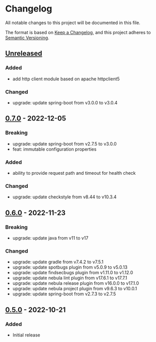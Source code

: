 # Changelog
All notable changes to this project will be documented in this file.

The format is based on [Keep a Changelog](https://keepachangelog.com/en/1.0.0/),
and this project adheres to [Semantic Versioning](https://semver.org/spec/v2.0.0.html).

## [Unreleased]

### Added
- add http client module based on apache httpclient5

### Changed
- upgrade: update spring-boot from v3.0.0 to v3.0.4

## [0.7.0] - 2022-12-05

### Breaking
- upgrade: update spring-boot from v2.7.5 to v3.0.0
- feat: immutable configuration properties

### Added
- ability to provide request path and timeout for health check

### Changed
- upgrade: update checkstyle from v8.44 to v10.3.4


## [0.6.0] - 2022-11-23

### Breaking
- upgrade: update java from v11 to v17

### Changed
- upgrade: update gradle from v7.4.2 to v7.5.1
- upgrade: update spotbugs plugin from v5.0.9 to v5.0.13
- upgrade: update findsecbugs plugin from v1.11.0 to v1.12.0
- upgrade: update nebula lint plugin from v17.6.1 to v17.7.1
- upgrade: update nebula release plugin from v16.0.0 to v17.1.0
- upgrade: update nebula project plugin from v9.6.3 to v10.0.1
- upgrade: update spring-boot from v2.7.3 to v2.7.5


## [0.5.0] - 2022-10-21

### Added
- Initial release

[Unreleased]: https://github.com/theborakompanioni/tor-spring-boot-starter/compare/0.7.0...HEAD
[0.7.0]: https://github.com/theborakompanioni/tor-spring-boot-starter/compare/0.6.0...0.7.0
[0.6.0]: https://github.com/theborakompanioni/tor-spring-boot-starter/compare/0.5.0...0.6.0
[0.5.0]: https://github.com/theborakompanioni/tor-spring-boot-starter/releases/tag/0.5.0

